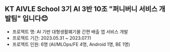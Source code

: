 ## KT AIVLE School 3기 AI 3반 10조 "퍼니버니 서비스 개발팀" 입니다😊

- 프로젝트 명: AI 기반 대형생활폐기물 간편 배출 앱 서비스 개발
- 프로젝트 기간: 2023.05.31 ~ 2023.07.11
- 프로젝트 인원: 6명 (AI/MLOps/FE 4명, Android 1명, BE 1명)
